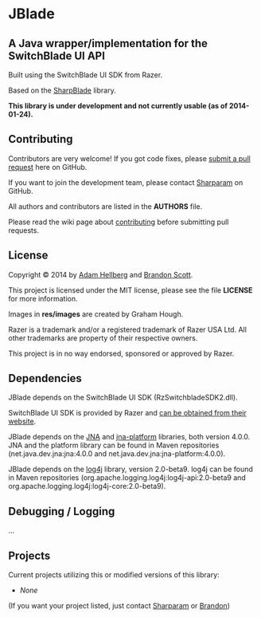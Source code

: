 JBlade
======

A Java wrapper/implementation for the SwitchBlade UI API
---------------------------------------------------------

Built using the SwitchBlade UI SDK from Razer.

Based on the [SharpBlade][sharpblade] library.

**This library is under development and not currently usable (as of 2014-01-24).**

Contributing
------------

Contributors are very welcome! If you got code fixes, please [submit a pull request][newpull] here on GitHub.

If you want to join the development team, please contact [Sharparam][sharp] on GitHub.

All authors and contributors are listed in the **AUTHORS** file.

Please read the wiki page about [contributing][contrib] before submitting pull requests.

License
-------

Copyright &copy; 2014 by [Adam Hellberg][sharp] and [Brandon Scott][bs].

This project is licensed under the MIT license, please see the file **LICENSE** for more information.

Images in **res/images** are created by Graham Hough.

Razer is a trademark and/or a registered trademark of Razer USA Ltd.
All other trademarks are property of their respective owners.

This project is in no way endorsed, sponsored or approved by Razer.

Dependencies
------------

JBlade depends on the SwitchBlade UI SDK (RzSwitchbladeSDK2.dll).

SwitchBlade UI SDK is provided by Razer and [can be obtained from their website][rzdev].

JBlade depends on the [JNA][jna] and [jna-platform][jnaplatform] libraries, both version 4.0.0.
JNA and the platform library can be found in Maven repositories
(net.java.dev.jna:jna:4.0.0 and net.java.dev.jna:jna-platform:4.0.0).

JBlade depends on the [log4j][] library, version 2.0-beta9.
log4j can be found in Maven repositories
(org.apache.logging.log4j:log4j-api:2.0-beta9 and org.apache.logging.log4j:log4j-core:2.0-beta9).

Debugging / Logging
-------------------

...

Projects
--------

Current projects utilizing this or modified versions of this library:

 * *None*

(If you want your project listed, just contact [Sharparam][sharp] or [Brandon][bs])

[sharpblade]: https://github.com/SharpBlade/SharpBlade
[newpull]: ../../pull/new/master
[sharp]: https://github.com/Sharparam
[contrib]: ../../wiki/Contributing
[bs]: https://github.com/brandonscott
[rzdev]: http://www.razerzone.com/switchblade-ui/developers
[jna]: https://github.com/twall/jna
[jnaplatform]: https://github.com/twall/jna/blob/master/www/PlatformLibrary.md
[log4j]: http://logging.apache.org/log4j/2.x/index.html
